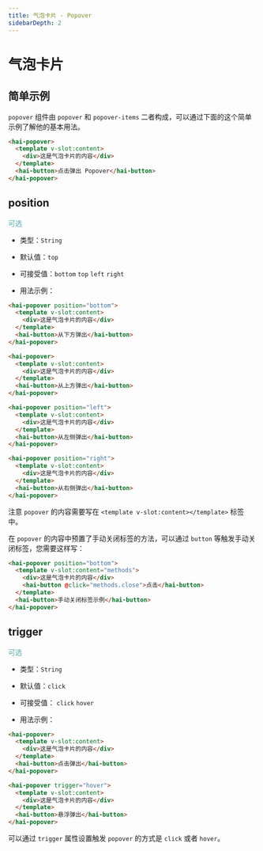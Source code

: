 ```yaml
---
title: 气泡卡片 - Popover
sidebarDepth: 2
---
```


# 气泡卡片

## 简单示例

`popover` 组件由 `popover` 和 `popover-items` 二者构成，可以通过下面的这个简单示例了解他的基本用法。

<ClientOnly>
<popover-demo-4></popover-demo-4>
</ClientOnly>

```html
<hai-popover>
  <template v-slot:content>
    <div>这是气泡卡片的内容</div>
  </template>
  <hai-button>点击弹出 Popover</hai-button>
</hai-popover>
```




## position
<font color=#56a7ac>可选</font>

- 类型：`String`

- 默认值：`top`

- 可接受值：`bottom` `top` `left` `right`

- 用法示例：

<ClientOnly>
<popover-demo-1></popover-demo-1>
</ClientOnly>

```html
<hai-popover position="bottom">
  <template v-slot:content>
    <div>这是气泡卡片的内容</div>
  </template>
  <hai-button>从下方弹出</hai-button>
</hai-popover>

<hai-popover>
  <template v-slot:content>
    <div>这是气泡卡片的内容</div>
  </template>
  <hai-button>从上方弹出</hai-button>
</hai-popover>

<hai-popover position="left">
  <template v-slot:content>
    <div>这是气泡卡片的内容</div>
  </template>
  <hai-button>从左侧弹出</hai-button>
</hai-popover>

<hai-popover position="right">
  <template v-slot:content>
    <div>这是气泡卡片的内容</div>
  </template>
  <hai-button>从右侧弹出</hai-button>
</hai-popover>
```

注意 `popover` 的内容需要写在 `<template v-slot:content></template>` 标签中。

在 `popover` 的内容中预置了手动关闭标签的方法，可以通过 `button` 等触发手动关闭标签，您需要这样写：

```html
<hai-popover position="bottom">
  <template v-slot:content="methods">
    <div>这是气泡卡片的内容</div>
    <hai-button @click="methods.close">点击</hai-button>
  </template>
  <hai-button>手动关闭标签示例</hai-button>
</hai-popover>
```

<ClientOnly>
<popover-demo-2></popover-demo-2>
</ClientOnly>




## trigger
<font color=#56a7ac>可选</font>

- 类型：`String`

- 默认值：`click`

- 可接受值： `click` `hover`

- 用法示例：

<ClientOnly>
<popover-demo-3></popover-demo-3>
</ClientOnly>

```html
<hai-popover>
  <template v-slot:content>
    <div>这是气泡卡片的内容</div>
  </template>
  <hai-button>点击弹出</hai-button>
</hai-popover>

<hai-popover trigger="hover">
  <template v-slot:content>
    <div>这是气泡卡片的内容</div>
  </template>
  <hai-button>悬浮弹出</hai-button>
</hai-popover>
```

可以通过 `trigger` 属性设置触发 `popover` 的方式是 `click` 或者 `hover`。